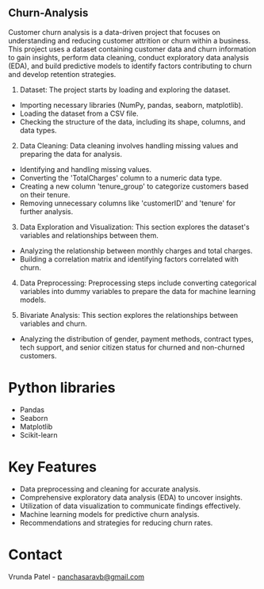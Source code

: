 ## Churn-Analysis
Customer churn analysis is a data-driven project that focuses on understanding and reducing customer attrition or churn within a business. This project uses a dataset containing customer data and churn information to gain insights, perform data cleaning, conduct exploratory data analysis (EDA), and build predictive models to identify factors contributing to churn and develop retention strategies.

1. Dataset: The project starts by loading and exploring the dataset.
- Importing necessary libraries (NumPy, pandas, seaborn, matplotlib).
- Loading the dataset from a CSV file.
- Checking the structure of the data, including its shape, columns, and data types.

2. Data Cleaning: Data cleaning involves handling missing values and preparing the data for analysis.
- Identifying and handling missing values.
- Converting the 'TotalCharges' column to a numeric data type.
- Creating a new column 'tenure_group' to categorize customers based on their tenure.
- Removing unnecessary columns like 'customerID' and 'tenure' for further analysis.
  
3. Data Exploration and Visualization: This section explores the dataset's variables and relationships between them.
- Analyzing the relationship between monthly charges and total charges.
- Building a correlation matrix and identifying factors correlated with churn.
  
4. Data Preprocessing: Preprocessing steps include converting categorical variables into dummy variables to prepare the data for machine learning models.

5. Bivariate Analysis: This section explores the relationships between variables and churn. 
- Analyzing the distribution of gender, payment methods, contract types, tech support, and senior citizen status for churned and non-churned customers.

# Python libraries

- Pandas
- Seaborn
- Matplotlib
- Scikit-learn

# Key Features

- Data preprocessing and cleaning for accurate analysis.
- Comprehensive exploratory data analysis (EDA) to uncover insights.
- Utilization of data visualization to communicate findings effectively.
- Machine learning models for predictive churn analysis.
- Recommendations and strategies for reducing churn rates.

# Contact
Vrunda Patel - panchasaravb@gmail.com
